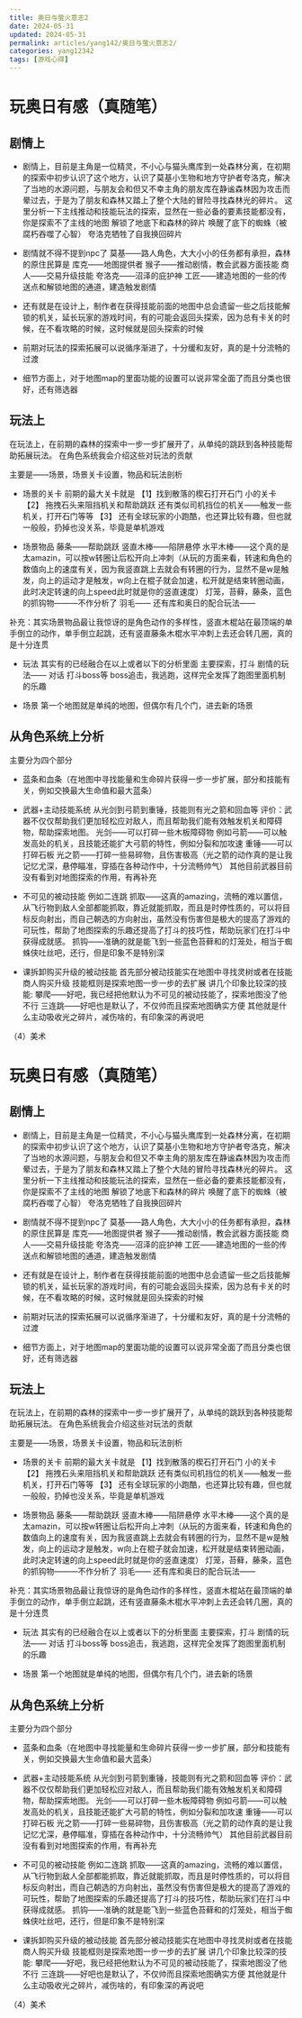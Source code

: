 ```yaml
---
title: 奥日与萤火意志2
date: 2024-05-31
updated: 2024-05-31
permalink: articles/yang142/奥日与萤火意志2/
categories: yang12342
tags: [游戏心得]
---
```

<!-- More -->

# 玩奥日有感（真随笔）


## 剧情上
- 剧情上，目前是主角是一位精灵，不小心与猫头鹰库到一处森林分离，在初期的探索中初步认识了这个地方，认识了莫基小生物和地方守护者夸洛克，解决了当地的水源问题，与朋友会和但又不幸主角的朋友库在静谧森林因为攻击而晕过去，于是为了朋友和森林又踏上了整个大陆的冒险寻找森林光的碎片。
这里分析一下主线推动和技能玩法的探索，显然在一些必备的要素技能都没有，你是探索不了主线的地图
解锁了地底下和森林的碎片
唤醒了底下的蜘蛛（被腐朽吞噬了心智）
夸洛克牺牲了自我换回碎片

- 剧情就不得不提到npc了
莫基——路人角色，大大小小的任务都有承担，森林的原住民算是
库克——地图提供者
猴子——推动剧情，教会武器方面技能
商人——交易升级技能
夸洛克——沼泽的庇护神
工匠——建造地图的一些的传送点和解锁地图的通道，建造触发剧情


- 还有就是在设计上，制作者在获得技能前面的地图中总会遗留一些之后技能解锁的机关，延长玩家的游戏时间，有的可能会返回头探索，因为总有卡关的时候，在不看攻略的时候，这时候就是回头探索的时候


- 前期对玩法的探索拓展可以说循序渐进了，十分缓和友好，真的是十分流畅的过渡


- 细节方面上，对于地图map的里面功能的设置可以说非常全面了而且分类也很好，还有筛选器


## 玩法上
在玩法上，在前期的森林的探索中一步一步扩展开了，从单纯的跳跃到各种技能帮助拓展玩法。
在角色系统我会介绍这些对玩法的贡献

主要是——场景，场景关卡设置，物品和玩法剖析
- 场景的关卡
前期的最大关卡就是
【1】找到散落的楔石打开石门
小的关卡
【2】
拖拽石头来阻挡机关和帮助跳跃
还有类似司机挡位的机关——触发一些机关，打开石门等等
【3】
还有全球玩家的小跑酷，也还算比较有趣，但也就一般般，扔掉也没关系，毕竟是单机游戏

- 场景物品
藤条——帮助跳跃
竖直木棒——陷阱悬停
水平木棒——这个真的是太amazin，可以按w转圈让后松开向上冲刺（从玩的方面来看，转速和角色的数值向上的速度有关，因为我竖直跳上去就会有转圈的行为，显然不是w是触发，向上的运动才是触发，w向上在棍子就会加速，松开就是结束转圈动画，此时决定转速的向上speed此时就是你的竖直速度）
灯笼，苔藓，藤条，蓝色的抓钩物———不作分析了
羽毛——
还有库和奥日的配合玩法——

补充：其实场景物品最让我惊讶的是角色动作的多样性，竖直木棍站在最顶端的单手倒立的动作，单手倒立起跳，还有竖直藤条木棍水平冲刺上去还会转几圈，真的是十分连贯




- 玩法
其实有的已经融合在以上或者以下的分析里面
主要探索，打斗
剧情的玩法——
对话
打斗boss等
boss追击，我逃跑，这样完全发挥了跑图里面机制的乐趣

- 场景
第一个地图就是单纯的地图，但偶尔有几个门，进去新的场景

## 从角色系统上分析
主要分为四个部分

- 蓝条和血条（在地图中寻找能量和生命碎片获得一步一步扩展，部分和技能有关，例如交换最大生命值和最大蓝条）

- 武器+主动技能系统
从光剑到弓箭到重锤，技能则有光之箭和回血等
评价：武器不仅仅帮助我们更加轻松应对敌人，而且帮助我们能有效触发机关和障碍物，帮助探索地图。
光剑——可以打碎一些木板障碍物
例如弓箭——可以触发高处的机关，且技能还能扩大弓箭的特性，例如分裂和加攻速
重锤——可以打碎石板
光之箭——打碎一些易碎物，且伤害极高（光之箭的动作真的是让我记忆尤深，悬停瞄准，穿插在各种动作中，十分流畅帅气）
其他目前武器目前没有看到对地图探索的作用，有再补充


- 不可见的被动技能
例如二连跳
抓取——这真的amazing，流畅的难以置信，从飞行物到敌人全部都能抓取，靠近就能抓取，而且是时停性质的，可以将目标反向射出，而自己朝选的方向射出，虽然没有伤害但是极大的提高了游戏的可玩性，帮助了地图探索的乐趣还提高了打斗的技巧性，帮助玩家们在打斗中获得成就感。
抓钩——准确的就是能飞到一些蓝色苔藓和的灯笼处，相当于蜘蛛侠吐丝吧，还行，但是印象不是特别深


- 课拆卸购买升级的被动技能
首先部分被动技能实在地图中寻找灵树或者在技能商人购买升级
技能框则是探索地图一步一步的去扩展
讲几个印象比较深的技能:
攀爬——好吧，我已经把他默认为不可见的被动技能了，探索地图没了他不行
三连跳——好吧也是默认了，不仅帅而且探索地图确实方便
其他就是什么主动吸收光之碎片，减伤啥的，有印象深的再说吧


（4）美术



<div style="text-align:center">
</div>
<!-- More -->

# 玩奥日有感（真随笔）


## 剧情上
- 剧情上，目前是主角是一位精灵，不小心与猫头鹰库到一处森林分离，在初期的探索中初步认识了这个地方，认识了莫基小生物和地方守护者夸洛克，解决了当地的水源问题，与朋友会和但又不幸主角的朋友库在静谧森林因为攻击而晕过去，于是为了朋友和森林又踏上了整个大陆的冒险寻找森林光的碎片。
这里分析一下主线推动和技能玩法的探索，显然在一些必备的要素技能都没有，你是探索不了主线的地图
解锁了地底下和森林的碎片
唤醒了底下的蜘蛛（被腐朽吞噬了心智）
夸洛克牺牲了自我换回碎片

- 剧情就不得不提到npc了
莫基——路人角色，大大小小的任务都有承担，森林的原住民算是
库克——地图提供者
猴子——推动剧情，教会武器方面技能
商人——交易升级技能
夸洛克——沼泽的庇护神
工匠——建造地图的一些的传送点和解锁地图的通道，建造触发剧情


- 还有就是在设计上，制作者在获得技能前面的地图中总会遗留一些之后技能解锁的机关，延长玩家的游戏时间，有的可能会返回头探索，因为总有卡关的时候，在不看攻略的时候，这时候就是回头探索的时候


- 前期对玩法的探索拓展可以说循序渐进了，十分缓和友好，真的是十分流畅的过渡


- 细节方面上，对于地图map的里面功能的设置可以说非常全面了而且分类也很好，还有筛选器


## 玩法上
在玩法上，在前期的森林的探索中一步一步扩展开了，从单纯的跳跃到各种技能帮助拓展玩法。
在角色系统我会介绍这些对玩法的贡献

主要是——场景，场景关卡设置，物品和玩法剖析
- 场景的关卡
前期的最大关卡就是
【1】找到散落的楔石打开石门
小的关卡
【2】
拖拽石头来阻挡机关和帮助跳跃
还有类似司机挡位的机关——触发一些机关，打开石门等等
【3】
还有全球玩家的小跑酷，也还算比较有趣，但也就一般般，扔掉也没关系，毕竟是单机游戏

- 场景物品
藤条——帮助跳跃
竖直木棒——陷阱悬停
水平木棒——这个真的是太amazin，可以按w转圈让后松开向上冲刺（从玩的方面来看，转速和角色的数值向上的速度有关，因为我竖直跳上去就会有转圈的行为，显然不是w是触发，向上的运动才是触发，w向上在棍子就会加速，松开就是结束转圈动画，此时决定转速的向上speed此时就是你的竖直速度）
灯笼，苔藓，藤条，蓝色的抓钩物———不作分析了
羽毛——
还有库和奥日的配合玩法——

补充：其实场景物品最让我惊讶的是角色动作的多样性，竖直木棍站在最顶端的单手倒立的动作，单手倒立起跳，还有竖直藤条木棍水平冲刺上去还会转几圈，真的是十分连贯




- 玩法
其实有的已经融合在以上或者以下的分析里面
主要探索，打斗
剧情的玩法——
对话
打斗boss等
boss追击，我逃跑，这样完全发挥了跑图里面机制的乐趣

- 场景
第一个地图就是单纯的地图，但偶尔有几个门，进去新的场景

## 从角色系统上分析
主要分为四个部分

- 蓝条和血条（在地图中寻找能量和生命碎片获得一步一步扩展，部分和技能有关，例如交换最大生命值和最大蓝条）

- 武器+主动技能系统
从光剑到弓箭到重锤，技能则有光之箭和回血等
评价：武器不仅仅帮助我们更加轻松应对敌人，而且帮助我们能有效触发机关和障碍物，帮助探索地图。
光剑——可以打碎一些木板障碍物
例如弓箭——可以触发高处的机关，且技能还能扩大弓箭的特性，例如分裂和加攻速
重锤——可以打碎石板
光之箭——打碎一些易碎物，且伤害极高（光之箭的动作真的是让我记忆尤深，悬停瞄准，穿插在各种动作中，十分流畅帅气）
其他目前武器目前没有看到对地图探索的作用，有再补充


- 不可见的被动技能
例如二连跳
抓取——这真的amazing，流畅的难以置信，从飞行物到敌人全部都能抓取，靠近就能抓取，而且是时停性质的，可以将目标反向射出，而自己朝选的方向射出，虽然没有伤害但是极大的提高了游戏的可玩性，帮助了地图探索的乐趣还提高了打斗的技巧性，帮助玩家们在打斗中获得成就感。
抓钩——准确的就是能飞到一些蓝色苔藓和的灯笼处，相当于蜘蛛侠吐丝吧，还行，但是印象不是特别深


- 课拆卸购买升级的被动技能
首先部分被动技能实在地图中寻找灵树或者在技能商人购买升级
技能框则是探索地图一步一步的去扩展
讲几个印象比较深的技能:
攀爬——好吧，我已经把他默认为不可见的被动技能了，探索地图没了他不行
三连跳——好吧也是默认了，不仅帅而且探索地图确实方便
其他就是什么主动吸收光之碎片，减伤啥的，有印象深的再说吧


（4）美术



<div style="text-align:center">
</div>
